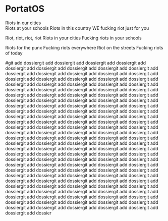 # PortatOS


Riots in our cities                                                                                                            
Riots at your schools
Riots in this country
WE fucking riot just for you

Riot, riot, riot, riot
Riots in your cities
Fucking riots in your schools

Riots for the punx
Fucking riots everywhere
Riot on the streets
Fucking riots of today 

#git add dossiergit add dossiergit add dossiergit add dossiergit add dossiergit add dossiergit add dossiergit add dossiergit add dossiergit add dossiergit add dossiergit add dossiergit add dossiergit add dossiergit add dossiergit add dossiergit add dossiergit add dossiergit add dossiergit add dossiergit add dossiergit add dossiergit add dossiergit add dossiergit add dossiergit add dossiergit add dossiergit add dossiergit add dossiergit add dossiergit add dossiergit add dossiergit add dossiergit add dossiergit add dossiergit add dossiergit add dossiergit add dossiergit add dossiergit add dossiergit add dossiergit add dossiergit add dossiergit add dossiergit add dossiergit add dossiergit add dossiergit add dossiergit add dossiergit add dossiergit add dossiergit add dossiergit add dossiergit add dossiergit add dossiergit add dossiergit add dossiergit add dossiergit add dossiergit add dossiergit add dossiergit add dossiergit add dossiergit add dossiergit add dossiergit add dossiergit add dossiergit add dossiergit add dossiergit add dossiergit add dossiergit add dossiergit add dossiergit add dossiergit add dossiergit add dossiergit add dossiergit add dossiergit add dossiergit add dossiergit add dossiergit add dossiergit add dossiergit add dossiergit add dossiergit add dossiergit add dossiergit add dossiergit add dossiergit add dossiergit add dossiergit add dossiergit add dossiergit add dossiergit add dossiergit add dossiergit add dossiergit add dossiergit add dossiergit add dossiergit add dossiergit add dossiergit add dossiergit add dossiergit add dossiergit add dossiergit add dossiergit add dossiergit add dossiergit add dossiergit add dossiergit add dossiergit add dossiergit add dossiergit add dossiergit add dossiergit add dossiergit add dossiergit add dossiergit add dossiergit add dossiergit add dossiergit add dossiergit add dossiergit add dossiergit add dossiergit add dossiergit add dossiergit add dossiergit add dossiergit add dossiergit add dossiergit add dossiergit add dossiergit add dossiergit add dossiergit add dossiergit add dossiergit add dossiergit add dossiergit add dossier
